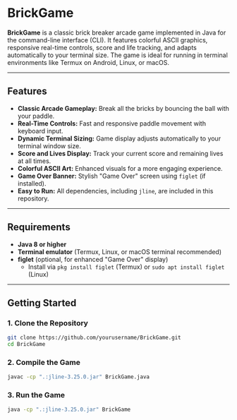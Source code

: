 # BrickGame

**BrickGame** is a classic brick breaker arcade game implemented in Java for the command-line interface (CLI). It features colorful ASCII graphics, responsive real-time controls, score and life tracking, and adapts automatically to your terminal size. The game is ideal for running in terminal environments like Termux on Android, Linux, or macOS.

---

## Features

- **Classic Arcade Gameplay:** Break all the bricks by bouncing the ball with your paddle.
- **Real-Time Controls:** Fast and responsive paddle movement with keyboard input.
- **Dynamic Terminal Sizing:** Game display adjusts automatically to your terminal window size.
- **Score and Lives Display:** Track your current score and remaining lives at all times.
- **Colorful ASCII Art:** Enhanced visuals for a more engaging experience.
- **Game Over Banner:** Stylish "Game Over" screen using `figlet` (if installed).
- **Easy to Run:** All dependencies, including `jline`, are included in this repository.

---

## Requirements

- **Java 8 or higher**
- **Terminal emulator** (Termux, Linux, or macOS terminal recommended)
- **figlet** (optional, for enhanced "Game Over" display)
  - Install via `pkg install figlet` (Termux) or `sudo apt install figlet` (Linux)

---

## Getting Started

### 1. Clone the Repository

```sh
git clone https://github.com/yourusername/BrickGame.git
cd BrickGame
```

### 2. Compile the Game

```sh
javac -cp ".:jline-3.25.0.jar" BrickGame.java
```

### 3. Run the Game

```sh
java -cp ".:jline-3.25.0.jar" BrickGame
```
